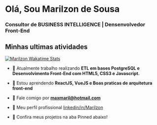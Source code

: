 <h1 align="left">Olá, Sou Marilzon de Sousa</h1>
<h3 align="left">Consultor de BUSINESS INTELLIGENCE | Densenvolvedor Front-End</h3>

## Minhas ultimas atividades

[![Marilzon Wakatime Stats](https://github-readme-stats.vercel.app/api/wakatime?username=Marilzon&langs_count=5&hide=json,properties,stylus&custom_title=Linguagens%20mais%20usadas&theme=dark&time_range=last_year)](https://wakatime.com/@Marilzon)

- 🔭 Atualmente trabalho realizando **ETL em bases PostgreSQL e Desenvolvimento Front-End com HTML5, CSS3 e Javascript.**

- 🌱 Estou aprendendo **ReactJS, VueJS e Boas praticas de arquitetura front-end**

- 💬 Fale comigo por **maxmaril@hotmail.com**

- 📄 Meu perfil profissional [linkedin/in/Marilzon](https://www.linkedin.com/in/marilzon/)

- 📄 Confira meus projetos na aba Pinned abaixo!
